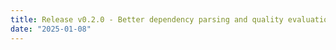```yaml
---
title: Release v0.2.0 - Better dependency parsing and quality evaluations
date: "2025-01-08"
---
```

